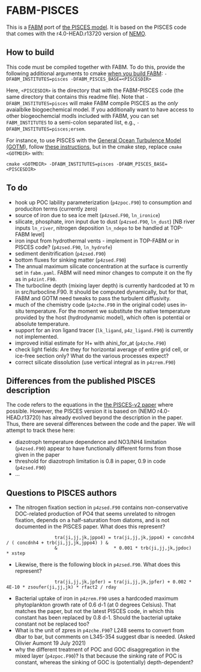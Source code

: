 # FABM-PISCES

This is a [FABM](https://fabm.net) port of [the PISCES model](https://doi.org/10.5194/gmd-8-2465-2015). It is based on the PISCES code that comes with the r4.0-HEAD.r13720 version of [NEMO](https://www.nemo-ocean.eu/).

## How to build

This code must be compiled together with FABM. To do this, provide the following additional arguments to cmake [when you build FABM](https://github.com/fabm-model/fabm/wiki/Building-and-installing): `-DFABM_INSTITUTES=pisces -DFABM_PISCES_BASE=<PISCESDIR>`

Here, `<PISCESDIR>` is the directory that with the FABM-PISCES code (the same directory that contains this readme file). Note that `-DFABM_INSTITUTES=pisces` will make FABM compile PISCES as the *only* avaialblke biogoechemical model. If you additionally want to have access to other biogeochemcial modls included with FABM, you can set `FABM_INSTITUTES` to a semi-colon separated list, e.g., `-DFABM_INSTITUTES=pisces;ersem`.

For instance, to use PISCES with the [General Ocean Turbulence Model (GOTM)](https://gotm.net/), follow [these instructions](https://github.com/fabm-model/fabm/wiki/GOTM), but in the cmake step, replace `cmake <GOTMDIR>` with:

```
cmake <GOTMDIR> -DFABM_INSTITUTES=pisces -DFABM_PISCES_BASE=<PISCESDIR>
```

## To do

* hook up POC lability parameterization (`p4zpoc.F90`) to consumption and produciton terms (currently zero)
* source of iron due to sea ice melt (`p4zsed.F90`, `ln_ironice`)
* silicate, phosphate, iron input due to dust (`p4zsed.F90`, `ln_dust`) [NB river inputs `ln_river`, nitrogen deposition `ln_ndepo` to be handled at TOP-FABM level]
* iron input from hydrothermal vents - implement in TOP-FABM or in PISCES code? (`p4zsed.F90`, `ln_hydrofe`)
* sediment denitrification (`p4zsed.F90`)
* bottom fluxes for sinking matter (`p4zsed.F90`)
* The annual maximum silicate concentration at the surface is currently set in `fabm.yaml`. FABM will need minor changes to compute it on the fly as in `p4zint.F90`.
* The turbocline depth (mixing layer depth) is currently hardcoded at 10 m in src/turbocline.F90. It should be computed dynamically, but for that, FABM and GOTM need tweaks to pass the turbulent diffusivity.
* much of the chemistry code (`p4zche.F90` in the original code) uses in-situ temperature. For the moment we substitute the native temperature provided by the host (hydrodynamic model), which often is potential or absolute temperature.
* support for an iron ligand tracer (`lk_ligand`, `p4z_ligand.F90`) is currently not implemented.
* improved initial estimate for H+ with ahini_for_at (`p4zche.F90`)
* check light fields: Are they for horizontal average of entire grid cell, or ice-free section only? What do the various processes expect?
* correct silicate dissolution (use vertical integral as in `p4zrem.F90`)

## Differences from the published PISCES description

The code refers to the equations in the [the PISCES-v2 paper](https://doi.org/10.5194/gmd-8-2465-2015) where possible. However, the PISCES version it is based on (NEMO r4.0-HEAD.r13720) has already evolved beyond the description in the paper. Thus, there are several differences between the code and the paper. We will attempt to track these here:

* diazotroph temperature dependence and NO3/NH4 limitation (`p4zsed.F90`) appear to have functionally different forms from those given in the paper
* threshold for diazotroph limitation is 0.8 in paper, 0.9 in code (`p4zsed.F90`)
* ...

## Questions to PISCES authors

* The nitrogen fixation section in `p4zsed.F90` contains non-conservative DOC-related production of PO4 that seems unrelated to nitrogen fixation, depends on a half-saturation from diatoms, and is not documented in the PISCES paper. What does this represent?
```
                  tra(ji,jj,jk,jppo4) = tra(ji,jj,jk,jppo4) + concdnh4 / ( concdnh4 + trb(ji,jj,jk,jppo4) ) &
                  &                     * 0.001 * trb(ji,jj,jk,jpdoc) * xstep
```

* Likewise, there is the following block in `p4zsed.F90`. What does this represent?
```
                  tra(ji,jj,jk,jpfer) = tra(ji,jj,jk,jpfer) + 0.002 * 4E-10 * zsoufer(ji,jj,jk) * rfact2 / rday
```
* Bacterial uptake of iron in `p4zrem.F90` uses a hardcoded maximum phytoplankton growth rate of 0.6 d-1 (at 0 degrees Celsius). That matches the paper, but not the latest PISCES code, in which this constant has been replaced by 0.8 d-1. Should the bacterial uptake constant not be replaced too?
*  What is the unit of zpres in `p4zche.F90`?  L248 seems to convert from dbar to bar, but comments on L345-354 suggest dbar is needed. (Asked Olivier Aumont 19 July 2021)
* why the different treatment of POC and GOC disaggregation in the mixed layer (`p4zpoc.F90`)? Is that because the sinking rate of POC is constant, whereas the sinking of GOC is (potentially) depth-dependent?